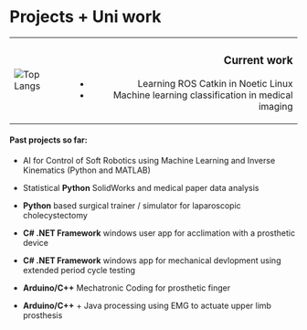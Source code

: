 # Projects + Uni work

<table>
  <tr>
    <td>
      <img src="https://github-readme-stats.vercel.app/api/top-langs/?username=Luk446&layout=compact" alt="Top Langs"/>
    </td>
    <td>
      <h3 align="right">Current work</h3>
      <ul align="right">
        <li>Learning ROS Catkin in Noetic Linux</li>
        <li>Machine learning classification in medical imaging</li>
      </ul>
    </td>
  </tr>
</table>

 #### Past projects so far:

 - AI for Control of Soft Robotics using Machine Learning and Inverse Kinematics (Python and MATLAB)

 - Statistical **Python** SolidWorks and medical paper data analysis

- **Python** based surgical trainer / simulator for laparoscopic cholecystectomy

- **C# .NET Framework** windows user app for acclimation with a prosthetic device

- **C# .NET Framework** windows app for mechanical devlopment using extended period cycle testing

- **Arduino/C++** Mechatronic Coding for prosthetic finger

- **Arduino/C++** + Java processing using EMG to actuate upper limb prosthesis 
